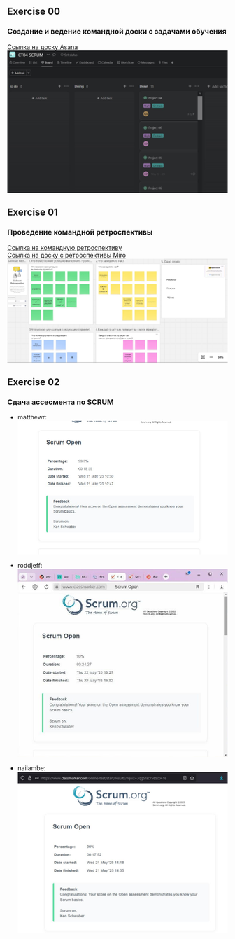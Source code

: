 ## Exercise 00
### Создание и ведение командной доски с задачами обучения
[Ссылка на доску Asana](https://app.asana.com/)  
![asana_board](/CT04.ID_886866-Team_TL_nailambe/src/images/asana_board.jpg)  

## Exercise 01
### Проведение командной ретроспективы
[Ссылка на командную ретроспективу](https://drive.google.com)   
[Ссылка на доску с ретроспективы Miro](https://miro.com)   
![miro_board](/CT04.ID_886866-Team_TL_nailambe/src/images/miro_board.jpg)  

## Exercise 02
### Сдача ассесмента по SCRUM
- matthewr: ![matthewr](/CT04.ID_886866-Team_TL_nailambe/src/images/matthewr.jpg)

- roddjeff: ![roddjeff](/CT04.ID_886866-Team_TL_nailambe/src/images/roddjeff.jpg)

- nailambe: ![nailambe](/CT04.ID_886866-Team_TL_nailambe/src/images/nailambe.JPG)
